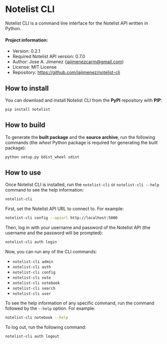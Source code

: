# Notelist CLI
Notelist CLI is a command line interface for the Notelist API written in
Python.

#### Project information:
- Version: 0.2.1
- Required Notelist API version: 0.7.0
- Author: Jose A. Jimenez (jajimenezcarm@gmail.com)
- License: MIT License
- Repository: https://github.com/jajimenez/notelist-cli

## How to install

You can download and install Notelist CLI from the **PyPI** repository with
**PIP**:

```bash
pip install notelist
```

## How to build

To generate the **built package** and the **source archive**, run the following commands (the *wheel* Python package is required for generating the built
package):

```bash
python setup.py bdist_wheel sdist
```

## How to use

Once Notelist CLI is installed, run the `notelist-cli` or `notelist-cli --help` 
command to see the help information:

```bash
notelist-cli
```

First, set the Notelist API URL to connect to. For example:

```bash
notelist-cli config --apiurl http://localhost:5000
```

Then, log in with your username and password of the Notelist API (the username
and the password will be prompted):

```bash
notelist-cli auth login
```

Now, you can run any of the CLI commands:

* `notelist-cli admin`
* `notelist-cli auth`
* `notelist-cli config`
* `notelist-cli note`
* `notelist-cli notebook`
* `notelist-cli search`
* `notelist-cli user`

To see the help information of any specific command, run the command followed
by the `--help` option. For example:

```bash
notelist-cli notebook --help
```

To log out, run the following command:

```bash
notelist-cli auth logout
```
